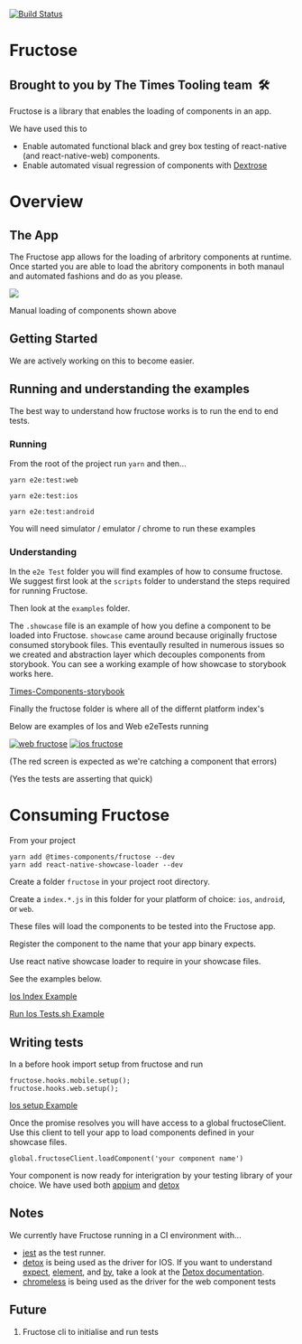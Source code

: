
[![Build Status](https://www.bitrise.io/app/3038aa161f140118/status.svg?token=xtX-Hi2JSI7S3zQIGHI0EQ&branch=master)](https://www.bitrise.io/app/3038aa161f140118)
# Fructose
## Brought to you by The Times Tooling team  🛠

Fructose is a library that enables the loading of components in an app.

We have used this to 

 - Enable automated functional black and grey box testing of react-native (and react-native-web) components. 
 - Enable automated visual regression of components with [Dextrose]

# Overview

## The App

The Fructose app allows for the loading of arbritory components at runtime. Once started you are able to load the abritory components in both manaul and automated fashions and do as you please.

<img src="https://imgur.com/VJR5Tbz.gif">

Manual loading of components shown above


## Getting Started

We are actively working on this to become easier. 


## Running and understanding the examples

The best way to understand how fructose works is to run the end to end tests.


### Running
From the root of the project run `yarn` and then...

`yarn e2e:test:web`

`yarn e2e:test:ios`

`yarn e2e:test:android`


You will need simulator / emulator / chrome to run these examples
### Understanding

In the `e2e Test` folder you will find examples of how to consume fructose.
We suggest first look at the `scripts` folder to understand the steps required for running Fructose.

Then look at the `examples` folder. 

The `.showcase` file is an example of how you define a component to be loaded into Fructose.
`showcase` came around because originally fructose consumed storybook files. This eventaully resulted in numerous issues so we created and abstraction layer which decouples components from storybook.
You can see a working example of how showcase to storybook works here.

[Times-Components-storybook]


Finally the fructose folder is where all of the differnt platform index's


Below are examples of Ios and Web e2eTests running

[![web fructose](https://imgur.com/Kp75645.gif)](https://imgur.com/Kp75645)
[![ios fructose](https://imgur.com/66zjgr8.gif)](https://imgur.com/66zjgr8)

(The red screen is expected as we're catching a component that errors)

(Yes the tests are asserting that quick)

# Consuming Fructose


From your project

```
yarn add @times-components/fructose --dev
yarn add react-native-showcase-loader --dev
```


Create a folder `fructose` in your project root directory.

Create a `index.*.js` in this folder for your platform of choice: `ios`, `android`, or `web`.

These files will load the components to be tested into the Fructose app.

Register the component to the name that your app binary expects. 

Use react native showcase loader to require in your showcase files.

See the examples below.

[Ios Index Example](e2eTests/fructose/index.ios.js)

[Run Ios Tests.sh Example](e2eTests/scripts/ios-tests.sh)

## Writing tests


In a before hook import setup from fructose and run 

```
fructose.hooks.mobile.setup();
fructose.hooks.web.setup();
```

[Ios setup Example](e2eTests/fructose/setup.native.js)



Once the promise resolves you will have access to a global fructoseClient. Use this client to tell your app to load components defined in your showcase files.

```
global.fructoseClient.loadComponent('your component name')
```

Your component is now ready for interigration by your testing library of your choice.
We have used both [appium] and [detox] 


## Notes 

We currently have Fructose running in a CI environment with...
- [jest] as the test runner.
- [detox] is being used as the driver for IOS.
    If you want to understand [expect][expect], [element][actions], and [by][matchers], take a look at the [Detox documentation][detox-docs].
- [chromeless] is being used as the driver for the web component tests



## Future
  
  1. Fructose cli to initialise and run tests
  
[jest]: https://facebook.github.io/jest
[chromeless]: https://github.com/graphcool/chromeless
[detox]: https://github.com/wix/detox
[detox-docs]: https://github.com/wix/detox/blob/master/docs/README.md
[matchers]: https://github.com/wix/detox/blob/master/docs/APIRef.Matchers.md
[actions]: https://github.com/wix/detox/blob/master/docs/APIRef.ActionsOnElement.md
[expect]: https://github.com/wix/detox/blob/master/docs/APIRef.Expect.md
[appium]: http://appium.io/
[times-components-storybook]: https://github.com/newsuk/times-components/tree/master/packages/storybook
[Dextrose]: https://github.com/newsuk/dextrose
